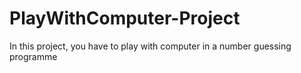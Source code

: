 # PlayWithComputer-Project
In this project, you have to play with computer in a number guessing programme
